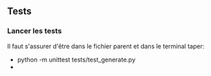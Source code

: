 ## Tests
### Lancer les tests
Il faut s'assurer d'être dans le fichier parent et dans le terminal taper: 

 - python -m unittest tests/test_generate.py
 - 